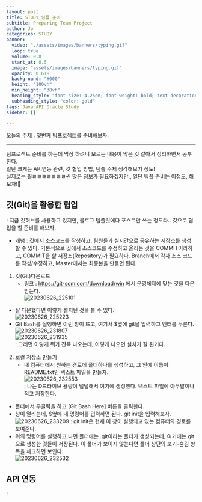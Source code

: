 ```yaml
---
layout: post
title: STUDY_팀플 준비
subtitle: Preparing Team Project 
author: Jo
categories: STUDY
banner:
  video: "./assets/images/banners/typing.gif"
  loop: true
  volume: 0.8
  start_at: 8.5
  image: "assets/images/banners/typing.gif"
  opacity: 0.618
  background: "#000"
  height: "100vh"
  min_height: "38vh"
  heading_style: "font-size: 4.25em; font-weight: bold; text-decoration: underline"
  subheading_style: "color: gold"
tags: Java API Oracle Study
sidebar: []

---
```



오늘의 주제 : 첫번째 팀프로젝트를 준비해보자. <br>
 * * *


팀프로젝트 준비를 하는데 막상 하려니 모르는 내용이 많은 것 같아서 정리하면서 공부한다.<br>
일단 크게는 API연동 관련, 깃 협업 방법, 팀플 주제 생각해보기 정도!<br>
실제로는 훨ㄹㄹㄹㄹㄹㄹㄹ씬 많은 정보가 필요하겠지만,, 일단 팀플 준비는 이정도,,해보자!🤢<br>

## 깃(Git)을 활용한 협업
: 지금 깃허브를 사용하고 있지만, 블로그 템플릿에다 포스트만 쓰는 정도라.. 깃으로 협업을 할 준비를 해보자.<br>
- 개념 : 깃에서 소스코드를 작성하고, 팀원들과 실시간으로 공유하는 저장소를 생성할 수 있다.
  기본적으로 깃에서 소스코드를 수정하고 올리는 것을 COMMIT이라하고, COMMIT을 할 저장소(Repository)가 필요하다.
  Branch에서 각자 소스 코드를 작성/수정하고,  Master에서는 최종본을 만들면 된다.
  
1. 깃(Git)다운로드
   - 링크 : https://git-scm.com/download/win 에서 운영체제에 맞는 깃을 다운받는다. <br>
   ![20230626_225101](https://github.com/CheeseYoung/cheeseyoung.github.io/assets/132384527/1dc5a485-9e6b-4687-83df-1ae6e4c5f6d8) <br>
  - 잘 다운했다면 이렇게 설치된 것을 볼 수 있다.<br>
  ![20230626_225223](https://github.com/CheeseYoung/cheeseyoung.github.io/assets/132384527/a314a646-5d79-4445-8bd3-0269a8930d13)<br>
  - Git Bash를 실행하면 이런 창이 뜨고, 여기서 $옆에 git을 입력하고 엔터를 누른다.<br>
   ![20230626_231807](https://github.com/CheeseYoung/cheeseyoung.github.io/assets/132384527/6fb10c70-f6ea-4feb-a049-bca0470688c4) <br>
  ![20230626_231935](https://github.com/CheeseYoung/cheeseyoung.github.io/assets/132384527/f65830d3-1e6b-485f-ae97-b5d67917d67f) <br>
  : 그러면 이렇게 뭐가 잔뜩 나오는데, 이렇게 나오면 설치가 잘 된거다.<br>

2. 로컬 저장소 만들기
   - 내 컴퓨터에서 원하는 경로에 폴더하나를 생성하고, 그 안에 이름이 README.txt인 텍스트 파일을 만들자.<br>
   ![20230626_232553](https://github.com/CheeseYoung/cheeseyoung.github.io/assets/132384527/af7d8b02-450b-4ea7-9d8e-edfa8ccfc29b)<br>
   : 나는 D드라이브 용량이 널널해서 여기에 생성했다. 텍스트 파일에 아무말이나 적고 저장한다.
  - 폴더에서 우클릭을 하고 [Git Bash Here] 버튼을 클릭한다.
  - 창이 열리는데, $옆에 내 명령어를 입력하면 된다. git init을 입력해보자.<br>
  ![20230626_233209](https://github.com/CheeseYoung/cheeseyoung.github.io/assets/132384527/437eea14-5a42-4333-b271-c7470435aa63)
  : git init은 현재 이 창이 실행되고 있는 컴퓨터의 경로를 보여준다. <br>
  - 위의 명령어를 실행하고 나면 폴더에는 .git이라는 폴더가 생성되는데, 여기에는 git으로 생성한 것들이 저장된다.
    이 폴더가 보이지 않는다면 폴더 상단의 보기-숨김 항목을 체크하면 보인다.<br>
    ![20230626_232532](https://github.com/CheeseYoung/cheeseyoung.github.io/assets/132384527/9ce58a54-0672-4439-8432-8bb7b7457811)

    
  

    




## API 연동
:















